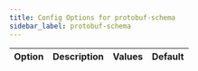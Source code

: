 ```yaml
---
title: Config Options for protobuf-schema
sidebar_label: protobuf-schema
---
```


| Option | Description | Values | Default |
| ------ | ----------- | ------ | ------- |
